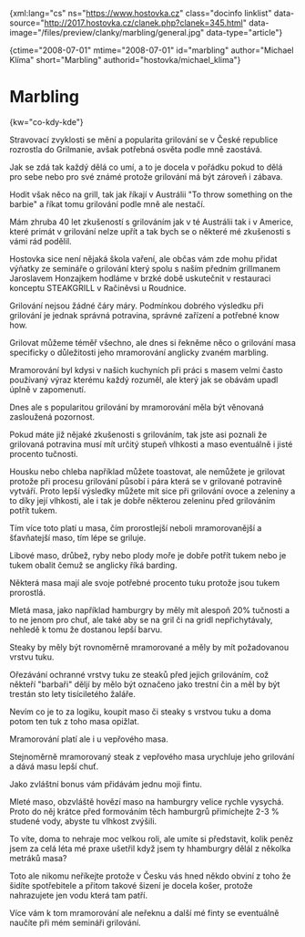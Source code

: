 
{xml:lang="cs" ns="https://www.hostovka.cz" class="docinfo linklist" data-source="http://2017.hostovka.cz/clanek.php?clanek=345.html" data-image="/files/preview/clanky/marbling/general.jpg" data-type="article"}

{ctime="2008-07-01" mtime="2008-07-01" id="marbling" author="Michael Klíma" short="Marbling" authorid="hostovka/michael_klima"}

# Marbling

<!-- generated attribute kw by user_udpatekw.sh on 2020-02-28, do not edit -->

{kw="co-kdy-kde"}

Stravovací zvyklosti se mění a popularita grilování se v České republice rozrostla do Grilmanie, avšak potřebná osvěta podle mně zaostává.

Jak se zdá tak každý dělá co umí, a to je docela v pořádku pokud to dělá pro sebe nebo pro své známé protože grilování má být zároveň i zábava.

Hodit však něco na grill, tak jak říkají v Austrálii "To throw something on the barbie" a říkat tomu grilování podle mně ale nestačí.

Mám zhruba 40 let zkušeností s grilováním jak v té Austrálii tak i v Americe, které primát v grilování nelze upřít a tak bych se o některé mé zkušenosti s vámi rád podělil.

Hostovka sice není nějaká škola vaření, ale občas vám zde mohu přidat výňatky ze semináře o grilování který spolu s naším předním grillmanem Jaroslavem Honzajkem hodláme v brzké době uskutečnit v restauraci konceptu STEAKGRILL v Račiněvsi u Roudnice.

Grilování nejsou žádné čáry máry. Podmínkou dobrého výsledku při grilování je jednak správná potravina, správné zařízení a potřebné know how.

Grilovat můžeme téměř všechno, ale dnes si řekněme něco o grilování masa specificky o důležitosti jeho mramorování anglicky zvaném marbling.

Mramorování byl kdysi v našich kuchyních při práci s masem velmi často používaný výraz kterému každý rozuměl, ale který jak se obávám upadl úplně v zapomenutí.

Dnes ale s popularitou grilování by mramorování měla být věnovaná zasloužená pozornost.

Pokud máte již nějaké zkušenosti s grilováním, tak jste asi poznali že grilovaná potravina musí mít určitý stupeň vlhkosti a maso eventuálně i jisté procento tučnosti.

Housku nebo chleba například můžete toastovat, ale nemůžete je grilovat protože při procesu grilování působí i pára která se v grilované potravině vytváří. Proto lepší výsledky můžete mít sice při grilování ovoce a zeleniny a to díky její vlhkosti, ale i tak je dobře některou zeleninu před grilováním potřít tukem.

Tím více toto platí u masa, čím prorostlejší neboli mramorovanější a šťavňatejší maso, tím lépe se griluje.

Libové maso, drůbež, ryby nebo plody moře je dobře potřít tukem nebo je tukem obalit čemuž se anglicky říká barding.

Některá masa mají ale svoje potřebné procento tuku protože jsou tukem prorostlá.

Mletá masa, jako například hamburgry by měly mít alespoň 20% tučnosti a to ne jenom pro chuť, ale také aby se na gril či na gridl nepřichytávaly, nehledě k tomu že dostanou lepší barvu.

Steaky by měly být rovnoměrně mramorované a měly by mít požadovanou vrstvu tuku.

Ořezávání ochranné vrstvy tuku ze steaků před jejich grilováním, což někteří "barbaři" děljí by mělo být označeno jako trestní čin a měl by být trestán sto lety tisíciletého žaláře.

Nevím co je to za logiku, koupit maso či steaky s vrstvou tuku a doma potom ten tuk z toho masa opižlat.

Mramorování platí ale i u vepřového masa.

Stejnoměrně mramorovaný steak z vepřového masa urychluje jeho grilování a dává masu lepší chuť.

Jako zvláštní bonus vám přidávám jednu moji fintu.

Mleté maso, obzvláště hovězí maso na hamburgry velice rychle vysychá. Proto do něj krátce před formováním těch hamburgrů přimíchejte 2-3 % studené vody, abyste tu vlhkost zvýšili.

To víte, doma to nehraje moc velkou roli, ale umíte si představit, kolik peněz jsem za celá léta mé praxe ušetřil když jsem ty hhamburgry dělál z několka metráků masa?

Toto ale nikomu neříkejte protože v Česku vás hned někdo obviní z toho že šidíte spotřebitele a přitom takové šizení je docela košer, protože nahrazujete jen vodu která tam patří.

Více vám k tom mramorování ale neřeknu a další mé finty se eventuálně naučíte při mém semináři grilování.

